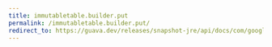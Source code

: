 ```yaml
---
title: immutabletable.builder.put
permalink: /immutabletable.builder.put/
redirect_to: https://guava.dev/releases/snapshot-jre/api/docs/com/google/common/collect/ImmutableTable.Builder.html#put-R-C-V-
---
```

